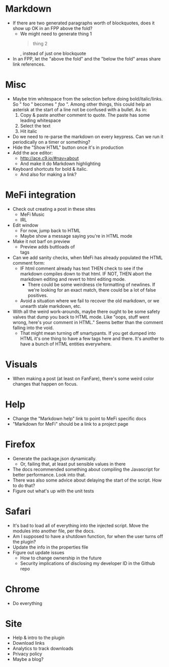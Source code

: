 Markdown
========
* If there are two generated paragraphs worth of blockquotes, does it show up OK in an FPP above the fold?
    - We might need to generate <bloqckquote>thing 1</blockquote><blockquote>thing 2</blockquote>, instead of just one blockquote
* In an FPP, let the "above the fold" and the "below the fold" areas share link references.

Misc
====
* Maybe trim whitespace from the selection before doing bold/italic/links. So " foo " becomes " *foo* ". Among other things, this could help an asterisk at the start of a line not be confused with a bullet. As in:
    1. Copy & paste another comment to quote. The paste has some leading whitespace
    2. Select the text
    3. Hit italic
* Do we need to re-parse the markdown on every keypress. Can we run it periodically on a timer or something?
* Hide the "Show HTML" button once it's in production
* Add the ace editor:
    - http://ace.c9.io/#nav=about
    - And make it do Markdown highlighting
* Keyboard shortcuts for bold & italic.
    - And also for making a link?

MeFi integration
================
* Check out creating a post in these sites
    - MeFi Music
    - IRL
* Edit window
    - For now, jump back to HTML
    - Maybe show a message saying you're in HTML mode
* Make it not barf on preview
    - Preview adds buttloads of <br> tags
* Can we add sanity checks, when MeFi has already populated the HTML comment form:
    - IF html comment already has text THEN check to see if the markdown compiles down to that html. IF NOT, THEN abort the markdown editing and revert to html editing mode.
        + There could be some weirdness r/e formatting of newlines. If we're looking for an exact match, there could be a lot of false positives.
    - Avoid a situation where we fail to recover the old markdown, or we unearth stale markdown, etc.
* With all the weird work-arounds, maybe there ought to be some safety valves that dump you back to HTML mode. Like "oops, stuff went wrong, here's your comment in HTML." Seems better than the comment falling into the void.
    - That might mean turning off smartypants. If you get dumped into HTML it's one thing to have a few tags here and there. It's another to have a bunch of HTML entities everywhere.

Visuals
=======
* When making a post (at least on FanFare), there's some weird color changes that happen on focus.

Help
====
* Change the "Markdown help" link to point to MeFi specific docs
* "Markdown for MeFi" should be a link to a project page

Firefox
=======
* Generate the package.json dynamically.
  - Or, failing that, at least put sensible values in there
* The docs recommended something about compiling the Javascript for better performance. Look into that.
* There was also some advice about delaying the start of the script. How to do that?
* Figure out what's up with the unit tests

Safari
======
* It's bad to load all of everything into the injected script. Move the modules into another file, per the docs.
* Am I supposed to have a shutdown function, for when the user turns off the plugin?
* Update the info in the properties file
* Figure out update issues 
    - How to change ownership in the future
    - Security implications of disclosing my developer ID in the Github repo

Chrome
======
* Do everything

Site
====
* Help & intro to the plugin
* Download links
* Analytics to track downloads
* Privacy policy
* Maybe a blog?

